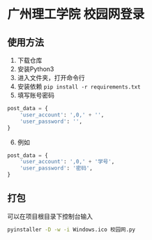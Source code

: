 # 广州理工学院 校园网登录

## 使用方法

1. 下载仓库
2. 安装Python3
3. 进入文件夹，打开命令行
4. 安装依赖
   ```pip install -r requirements.txt```
5. 填写账号密码
```python
post_data = {  
    'user_account': ',0,' + '',
    'user_password': '',
}
```
6. 例如
```python
post_data = {  
    'user_account': ',0,' + '学号',
    'user_password': '密码',
}
```

## 打包
可以在项目根目录下控制台输入
```cmd
pyinstaller -D -w -i Windows.ico 校园网.py
```
